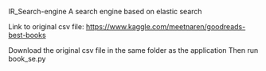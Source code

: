 IR_Search-engine
A search engine based on elastic search

Link to original csv file: https://www.kaggle.com/meetnaren/goodreads-best-books

Download the original csv file in the same folder as the application
Then run book_se.py
